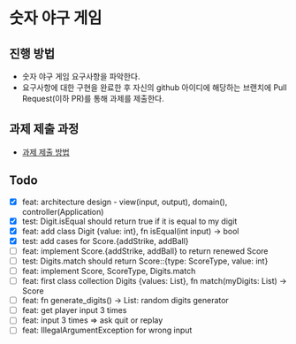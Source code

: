 # 숫자 야구 게임

## 진행 방법

* 숫자 야구 게임 요구사항을 파악한다.
* 요구사항에 대한 구현을 완료한 후 자신의 github 아이디에 해당하는 브랜치에 Pull Request(이하 PR)를 통해 과제를 제출한다.

## 과제 제출 과정

* [과제 제출 방법](https://github.com/next-step/nextstep-docs/tree/master/precourse)

## Todo

- [x] feat: architecture design - view(input, output), domain(), controller(Application)
- [x] test: Digit.isEqual should return true if it is equal to my digit
- [x] feat: add class Digit {value: int}, fn isEqual(int input) -> bool
- [x] test: add cases for Score.{addStrike, addBall}
- [ ] feat: implement Score.{addStrike, addBall} to return renewed Score
- [ ] test: Digits.match should return Score::{type: ScoreType, value: int}
- [ ] feat: implement Score, ScoreType, Digits.match
- [ ] feat: first class collection Digits {values: List<Digit>}, fn match(myDigits: List<Digit>) -> Score
- [ ] feat: fn generate_digits() -> List<Digit>: random digits generator
- [ ] feat: get player input 3 times
- [ ] feat: input 3 times => ask quit or replay
- [ ] feat: IllegalArgumentException for wrong input